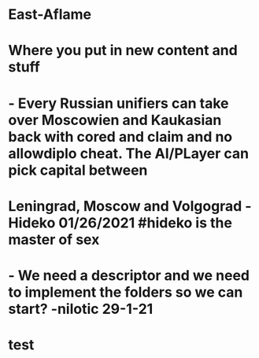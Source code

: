 # East-Aflame
# Where you put in new content and stuff
# - Every Russian unifiers can take over Moscowien and Kaukasian back with cored and claim and no allowdiplo cheat. The AI/PLayer can pick capital between 
#  Leningrad, Moscow and Volgograd   - Hideko  01/26/2021 #hideko is the master of sex
# - We need a descriptor and we need to implement the folders so we can start? -nilotic 29-1-21
# test
